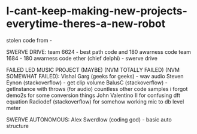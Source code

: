 # I-cant-keep-making-new-projects-everytime-theres-a-new-robot
 
stolen code from -

 SWERVE DRIVE:
  team 6624 - best path code and 180 awarness code
  team 1684 - 180 awarness code
  ether (chief delphi) - swerve drive

 FAILED LED MUSIC PROJECT (MAYBE) (NVM TOTALLY FAILED) (NVM SOMEWHAT FAILED):
  Vishal Garg (geeks for geeks) - wav audio
  Steven Eynon (stackoverflow) - get clip volume
  BalusC (stackoverflow) - getInstance with throws (for audio)
  countless other code samples i forgot
  demo2s for some conversion things
  John Valentino II for confusing dft equation
  Radiodef (stackoverflow) for somehow working mic to db level meter

 SWERVE AUTONOMOUS:
  Alex Swerdlow (coding god) - basic auto structure
